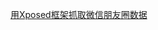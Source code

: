[用Xposed框架抓取微信朋友圈数据](http://note.youdao.com/noteshare?id=5c9408e1aaa6e13f2a3427a920adc62a&sub=165F0DA05C4F4F5CBD8E2DDB49549A82)
